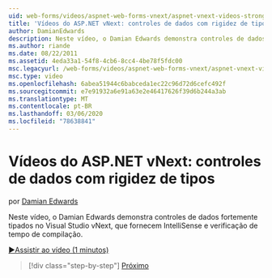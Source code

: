 ```yaml
---
uid: web-forms/videos/aspnet-web-forms-vnext/aspnet-vnext-videos-strongly-typed-data-controls
title: 'Vídeos do ASP.NET vNext: controles de dados com rigidez de tipos | Microsoft Docs'
author: DamianEdwards
description: Neste vídeo, o Damian Edwards demonstra controles de dados fortemente tipados no Visual Studio vNext, que fornecem IntelliSense e verificação de tempo de compilação.
ms.author: riande
ms.date: 08/22/2011
ms.assetid: 4eda33a1-54f8-4cb6-8cc4-4be78f5fdc00
msc.legacyurl: /web-forms/videos/aspnet-web-forms-vnext/aspnet-vnext-videos-strongly-typed-data-controls
msc.type: video
ms.openlocfilehash: 6abea51944c6babceda1ec22c96d72d6cefc492f
ms.sourcegitcommit: e7e91932a6e91a63e2e46417626f39d6b244a3ab
ms.translationtype: MT
ms.contentlocale: pt-BR
ms.lasthandoff: 03/06/2020
ms.locfileid: "78638841"
---
```

# <a name="aspnet-vnext-videos-strongly-typed-data-controls"></a>Vídeos do ASP.NET vNext: controles de dados com rigidez de tipos

por [Damian Edwards](https://github.com/DamianEdwards)

Neste vídeo, o Damian Edwards demonstra controles de dados fortemente tipados no Visual Studio vNext, que fornecem IntelliSense e verificação de tempo de compilação.

[&#9654;Assistir ao vídeo (1 minutos)](https://channel9.msdn.com/Blogs/ASP-NET-Site-Videos/aspnet-vnext-videos-strongly-typed-data-controls)

> [!div class="step-by-step"]
> [Próximo](aspnet-vnext-videos-model-binding-part-1-selecting-data.md)

